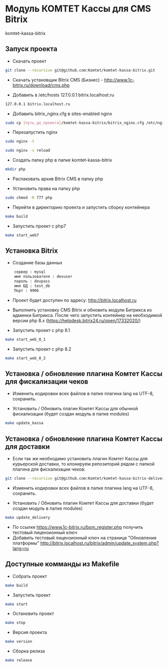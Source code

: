 # Модуль КОМТЕТ Кассы для CMS Bitrix

komtet-kassa-bitrix

## Запуск проекта

- Скачать проект

```sh
git clone --recursive git@github.com:Komtet/komtet-kassa-bitrix.git
```

- Скачать установщик Bitrix CMS (Бизнес) - http://www.1c-bitrix.ru/download/cms.php

- Добавить в /etc/hosts 127.0.0.1 bitrix.localhost.ru

```sh
127.0.0.1 bitrix.localhost.ru
```

- Добавить bitrix_nginx.cfg в sites-enabled nginx

```sh
sudo cp [путь_до_проекта]/komtet-kassa-bitrix/bitrix_nginx.cfg /etc/nginx/sites-enabled
```

- Перезапустить nginx

```sh
sudo nginx -t
```

```sh
sudo nginx -s reload
```

- Создать папку php в папке komtet-kassa-bitrix

```sh
mkdir php
```

- Распаковать архив Bitrix CMS в папку php

- Установить права на папку php

```sh
sudo chmod -R 777 php
```

- Перейти в директорию проекта и запустить сборку контейнера

```sh
make build
```

- Запустить проект с php7

```sh
make start_web7
```

## Установка Bitrix

- Создание базы данных

```sh
    сервер : mysql
    имя пользователя : devuser
    пароль : devpass
    имя БД : test_db
    Порт : 9906
```

- Проект будет доступен по адресу: http://bitrix.localhost.ru

- Выполнить установку CMS Bitrix и обновить модули Битрикса из админки Битрикса.
  После чего запустить контейнер на необходимой версии php 8.x
  (https://helpdesk.bitrix24.ru/open/17332020/)

- Запустить проект с php 8.1

```sh
make start_web_8_1
```

- Запустить проект с php 8.2

```sh
make start_web_8_2
```

## Установка / обновление плагина Комтет Кассы для фискализации чеков

- Изменить кодировки всех файлов в папке плагина lang на UTF-8, сохранить.

- Установить / Обновить плагин Комтет Кассы для обычной фискализации (будет создан модуль в папке modules)

```sh
make update_kassa
```

## Установка / обновление плагина Комтет Кассы для доставки

- Если так же необходимо установить плагин Комтет Кассы для курьерской доставки, то клонируем репозиторий рядом с папкой плагина для фискализации чеков:

```sh
git clone --recursive git@github.com:Komtet/komtet-kassa-bitrix-delivery.git
```

- Изменить кодировки всех файлов в папке плагина lang на UTF-8, сохранить.

- Установить / Обновить плагин Комтет Кассы для доставки (будет создан модуль в папке modules)

```sh
make update_delivery
```

- По ссылке https://www.1c-bitrix.ru/bsm_register.php получить тестовый лицензионный ключ
- Добавить тестовый лицензионный ключ на странице "Обновление платформы" http://bitrix.localhost.ru/bitrix/admin/update_system.php?lang=ru

## Доступные комманды из Makefile

- Собрать проект

```sh
make build
```

- Запустить проект

```sh
make start
```

- Остановить проект

```sh
make stop
```

- Версия проекта

```sh
make version
```

- Сборка релиза

```sh
make release
```
